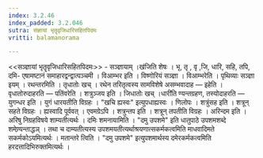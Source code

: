 ```yaml
---
index: 3.2.46
index_padded: 3.2.046
sutra: संज्ञायां भृतॄवृजिधारिसहितपिदमः
vritti: balamanorama

---
```

<<सञ्ज्ञायां भृतॄवृजिधारिसहितपिदमः>> - सञ्ज्ञायाम् ।ख॑जिति शेषः । भृ, तृ , वृ ,जि, धारि, सहि, तपि, दमि- एषामष्टानं समाहारद्वन्द्वात्पञ्चमी । विआम्भर इति । विष्णोरियं सञ्ज्ञा । विआम्भरेति । पृथिव्याः सञ्ज्ञा इयम् । रथन्तरमिति । तृधातोः खच् । रथेन तरितृत्वस्य सामविशेषे असम्भवादाह —  इहेति । वृधातोरुदाहरति —  पतिंवरेति । शत्रुञ्जय इति । जिधातोः खच् ।धारी॑ति ण्यन्तग्रहण, तस्योदाहरति —  युगन्धर इति । युगं धारयतीति विग्रहः । "खचि ह्यस्वः" इत्युपधाह्यस्वः । णिलोपः । शत्रुंसह इति । शत्रून् सहते विग्रहः । ह्यस्वादि पूर्ववत् । एवमग्रेऽपि । शत्रुन्तप इति । शत्रून् तपतीति विग्रहः । अरिन्दम इति । अरिषु निग्रहविषये शाम्यतीत्यर्थः । दमिः शमनायामिति । "दमु उपशमे" इति धातुपाठे उपशमशब्दे शमेण्र्यन्ताद्धञ् । तथा च दाम्यतीत्यस्य उपशमयतीत्यर्थाश्रयणात्सकर्मकत्वमिति माधवादिमते सकर्मकोऽयमित्यर्थः । मतान्तरे त्विति । "दमु उपशमे" इत्युपशमार्थस्य दमेरकर्मकत्वमिति हरदत्तादिभिरुक्तमित्यर्थः ।